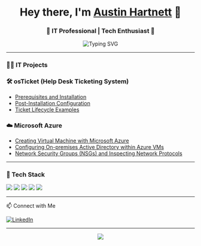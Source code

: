 <h1 align="center">Hey there, I'm <a href="https://www.linkedin.com/in/hartnett-austin/" target="_blank">Austin Hartnett</a> 👋</h1>

<h3 align="center">🚀 IT Professional | Tech Enthusiast 🚀</h3>

<p align="center">
  <img src="https://readme-typing-svg.demolab.com?font=Fira+Code&size=22&pause=1000&color=0A66C2&center=true&vCenter=true&multiline=true&width=600&height=70&lines=Always+Learning.;Always+Building.;Always+Growing." alt="Typing SVG" />
</p>

---

### 👨‍💻 IT Projects

### 🛠️ osTicket (Help Desk Ticketing System)
- [Prerequisites and Installation](https://github.com/AustinHartnett/osticket-prereqs)
- [Post-Installation Configuration](https://github.com/AustinHartnett/post-install-config)
- [Ticket Lifecycle Examples](https://github.com/AustinHartnett/ticket-lifecycle)

### ☁️ Microsoft Azure
- [Creating Virtual Machine with Microsoft Azure](https://github.com/AustinHartnett/azure-create-vm)
- [Configuring On-premises Active Directory within Azure VMs](https://github.com/AustinHartnett/configure-ad)
- [Network Security Groups (NSGs) and Inspecting Network Protocols](https://github.com/AustinHartnett/azure-network-protocols)

---

### 🧰 Tech Stack
<p align="left">
  <img src="https://img.shields.io/badge/Windows-0078D6?style=for-the-badge&logo=windows&logoColor=white" />
  <img src="https://img.shields.io/badge/Azure-0089D6?style=for-the-badge&logo=microsoftazure&logoColor=white" />
  <img src="https://img.shields.io/badge/Networking-0A66C2?style=for-the-badge&logo=cisco&logoColor=white" />
  <img src="https://img.shields.io/badge/Active%20Directory-003399?style=for-the-badge&logo=microsoft&logoColor=white" />
  <img src="https://img.shields.io/badge/Python-FFD43B?style=for-the-badge&logo=python&logoColor=blue" />
</p>


---

 📫 Connect with Me
<p align="left">
  <a href="https://www.linkedin.com/in/hartnett-austin/" target="_blank">
    <img src="https://img.shields.io/badge/LinkedIn-%230A66C2.svg?&style=for-the-badge&logo=linkedin&logoColor=white" alt="LinkedIn" />
  </a>
</p>

---

<p align="center">
  <img src="https://capsule-render.vercel.app/api?type=waving&color=0A66C2&height=100&section=footer" />
</p>
